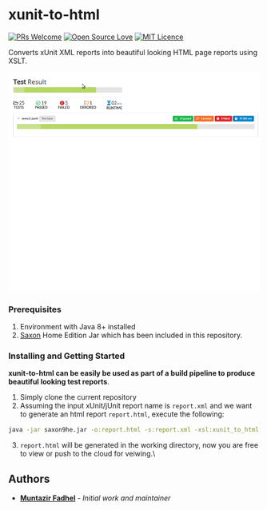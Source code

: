 # xunit-to-html
[![PRs Welcome](https://img.shields.io/badge/PRs-welcome-brightgreen.svg?style=flat-square)](http://makeapullrequest.com)
[![Open Source Love](https://badges.frapsoft.com/os/v2/open-source.svg?v=103)](https://github.com/ellerbrock/open-source-badges/)
[![MIT Licence](https://badges.frapsoft.com/os/mit/mit.svg?v=103)](https://opensource.org/licenses/mit-license.php)

Converts xUnit XML reports into beautiful looking HTML page reports using XSLT.

![usage](/usage.gif)


### Prerequisites
1. Environment with Java 8+ installed
2. [Saxon](http://saxon.sourceforge.net/) Home Edition Jar which has been included in this repository.

### Installing and Getting Started

**xunit-to-html can be easily be used as part of a build pipeline to produce beautiful looking test reports**.

1. Simply clone the current repository
2. Assuming the input xUnit/jUnit report name is `report.xml` and we want to generate an html report `report.html`, execute the following:
```bash
java -jar saxon9he.jar -o:report.html -s:report.xml -xsl:xunit_to_html.xsl
```
3. `report.html` will be generated in the working directory, now you are free to view or push to the cloud for veiwing.\

## Authors

* [**Muntazir Fadhel**](https://zir0-93.github.io/) - *Initial work and maintainer* 
